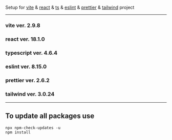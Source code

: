Setup for 
<a href="https://vitejs.dev">vite</a> & 
<a href="https://reactjs.org">react</a> & 
<a href="https://www.typescriptlang.org">ts</a> & 
<a href="https://eslint.org">eslint</a> & 
<a href="https://prettier.io">prettier</a> & 
<a href="https://tailwindcss.com">tailwind</a> project

---

### vite ver. 2.9.8
### react ver. 18.1.0
### typescript ver. 4.6.4
### eslint ver. 8.15.0
### prettier ver. 2.6.2
### tailwind ver. 3.0.24
---
## To update all packages use 
```
npx npm-check-updates -u
npm install
```
